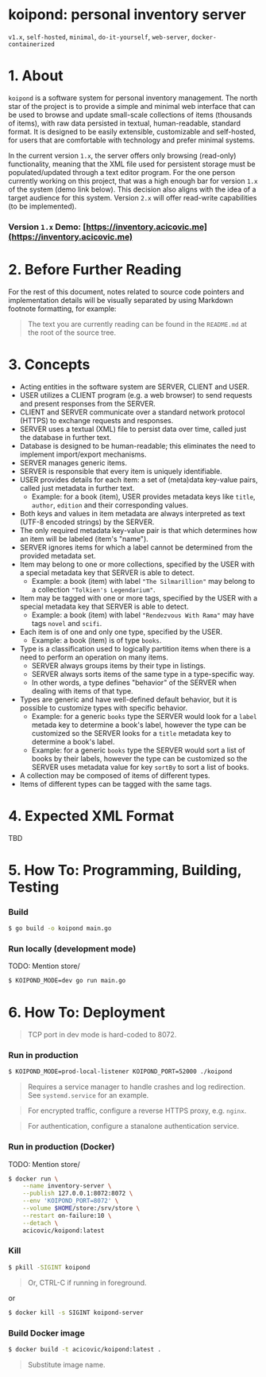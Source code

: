 # koipond: personal inventory server

`v1.x`, `self-hosted`, `minimal`, `do-it-yourself`, `web-server`, `docker-containerized`

# 1. About

`koipond` is a software system for personal inventory management. The north star of the project is
to provide a simple and minimal web interface that can be used to browse and update small-scale
collections of items (thousands of items), with raw data persisted in textual, human-readable,
standard format. It is designed to be easily extensible, customizable and self-hosted, for users
that are comfortable with technology and prefer minimal systems.

In the current version `1.x`, the server offers only browsing (read-only) functionality, meaning
that the XML file used for persistent storage must be populated/updated through a text editor program.
For the one person currently working on this project, that was a high enough bar for version `1.x` of
the system (demo link below). This decision also aligns with the idea of a target audience for this
system. Version `2.x` will offer read-write capabilities (to be implemented).

### Version `1.x` Demo: [https://inventory.acicovic.me](https://inventory.acicovic.me)

# 2. Before Further Reading

For the rest of this document, notes related to source code pointers and implementation details
will be visually separated by using Markdown footnote formatting, for example:

> The text you are currently reading can be found in the `README.md` at the root of the source tree.

# 3. Concepts

- Acting entities in the software system are SERVER, CLIENT and USER.
- USER utilizes a CLIENT program (e.g. a web browser) to send requests and present responses from the SERVER.
- CLIENT and SERVER communicate over a standard network protocol (HTTPS) to exchange requests and responses.
- SERVER uses a textual (XML) file to persist data over time, called just the database in further text.
- Database is designed to be human-readable; this eliminates the need to implement import/export mechanisms.
- SERVER manages generic items.
- SERVER is responsible that every item is uniquely identifiable.
- USER provides details for each item: a set of (meta)data key-value pairs, called just metadata in further text.
  - Example: for a book (item), USER provides metadata keys like `title`, `author`, `edition` and their corresponding values.
- Both keys and values in item metadata are always interpreted as text (UTF-8 encoded strings) by the SERVER.
- The only required metadata key-value pair is that which determines how an item will be labeled (item's "name").
- SERVER ignores items for which a label cannot be determined from the provided metadata set.
- Item may belong to one or more collections, specified by the USER with a special metadata key that SERVER is able to detect.
  - Example: a book (item) with label `"The Silmarillion"` may belong to a collection `"Tolkien's Legendarium"`.
- Item may be tagged with one or more tags, specified by the USER with a special metadata key that SERVER is able to detect.
  - Example: a book (item) with label `"Rendezvous With Rama"` may have tags `novel` and `scifi`.
- Each item is of one and only one type, specified by the USER.
  - Example: a book (item) is of type `books`.
- Type is a classification used to logically partition items when there is a need to perform an operation on many items.
  - SERVER always groups items by their type in listings.
  - SERVER always sorts items of the same type in a type-specific way.
  - In other words, a type defines "behavior" of the SERVER when dealing with items of that type.
- Types are generic and have well-defined default behavior, but it is possible to customize types with specific behavior.
  - Example: for a generic `books` type the SERVER would look for a `label` metada key to determine a book's label,
    however the type can be customized so the SERVER looks for a `title` metadata key to determine a book's label.
  - Example: for a generic `books` type the SERVER would sort a list of books by their labels,
    however the type can be customized so the SERVER uses metadata value for key `sortBy` to sort a list of books.
- A collection may be composed of items of different types.
- Items of different types can be tagged with the same tags.

# 4. Expected XML Format

TBD

# 5. How To: Programming, Building, Testing

### Build

```bash
$ go build -o koipond main.go
```

### Run locally (development mode)

TODO: Mention store/

```bash
$ KOIPOND_MODE=dev go run main.go
```

# 6. How To: Deployment

> TCP port in dev mode is hard-coded to 8072.

### Run in production

```bash
$ KOIPOND_MODE=prod-local-listener KOIPOND_PORT=52000 ./koipond
```

> Requires a service manager to handle crashes and log redirection. See `systemd.service` for an example.

> For encrypted traffic, configure a reverse HTTPS proxy, e.g. `nginx`.

> For authentication, configure a stanalone authentication service.

### Run in production (Docker)

TODO: Mention store/

```bash
$ docker run \
    --name inventory-server \
    --publish 127.0.0.1:8072:8072 \
    --env 'KOIPOND_PORT=8072' \
    --volume $HOME/store:/srv/store \
    --restart on-failure:10 \
    --detach \
    acicovic/koipond:latest
```

### Kill

```bash
$ pkill -SIGINT koipond
```

> Or, CTRL-C if running in foreground.

or

```bash
$ docker kill -s SIGINT koipond-server
```

### Build Docker image

```bash
$ docker build -t acicovic/koipond:latest .
```

> Substitute image name.
